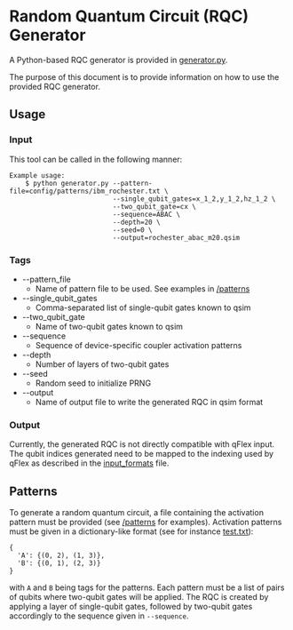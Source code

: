 # Random Quantum Circuit (RQC) Generator

A Python-based RQC generator is provided in [generator.py](/python/circuits/generator.py).

The purpose of this document is to provide information on how to use the provided
RQC generator.

## Usage

### Input

This tool can be called in the following manner:
```
Example usage:
    $ python generator.py --pattern-file=config/patterns/ibm_rochester.txt \
                          --single_qubit_gates=x_1_2,y_1_2,hz_1_2 \
                          --two_qubit_gate=cx \
                          --sequence=ABAC \
                          --depth=20 \
                          --seed=0 \
                          --output=rochester_abac_m20.qsim
```

### Tags
* --pattern_file
    * Name of pattern file to be used. See examples in [/patterns](/patterns)
* --single_qubit_gates
    * Comma-separated list of single-qubit gates known to qsim
* --two_qubit_gate
    * Name of two-qubit gates known to qsim
* --sequence
    * Sequence of device-specific coupler activation patterns
* --depth
    * Number of layers of two-qubit gates
* --seed
    * Random seed to initialize PRNG
* --output
    * Name of output file to write the generated RQC in qsim format
    
### Output

Currently, the generated RQC is not directly compatible with qFlex input. The qubit 
indices generated need to be mapped to the indexing used by qFlex as described in the 
[input_formats](/docs/input_formats.md) file.

## Patterns

To generate a random quantum circuit, a file containing the activation pattern
must be provided (see [/patterns](/patterns) for examples). Activation patterns
must be given in a dictionary-like format (see for instance
[test.txt](/patterns/test.txt)):
```
{
  'A': {(0, 2), (1, 3)},
  'B': {(0, 1), (2, 3)}
}
```
with `A` and `B` being tags for the patterns. Each pattern must be a list of
pairs of qubits where two-qubit gates will be applied. The RQC is created by
applying a layer of single-qubit gates, followed by two-qubit gates accordingly
to the sequence given in `--sequence`.

